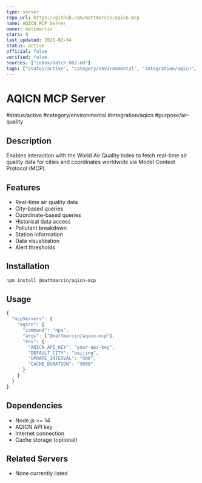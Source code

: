 ```yaml
---
type: server
repo_url: https://github.com/mattmarcin/aqicn-mcp
name: AQICN MCP Server
owner: mattmarcin
stars: 0
last_updated: 2025-02-04
status: active
official: false
verified: false
sources: ["inbox/batch_002.md"]
tags: ["status/active", "category/environmental", "integration/aqicn", "purpose/air-quality"]
---
```


# AQICN MCP Server

#status/active #category/environmental #integration/aqicn #purpose/air-quality

## Description

Enables interaction with the World Air Quality Index to fetch real-time air quality data for cities and coordinates worldwide via Model Context Protocol (MCP).

## Features

- Real-time air quality data
- City-based queries
- Coordinate-based queries
- Historical data access
- Pollutant breakdown
- Station information
- Data visualization
- Alert thresholds

## Installation

```bash
npm install @mattmarcin/aqicn-mcp
```

## Usage

```javascript
{
  "mcpServers": {
    "aqicn": {
      "command": "npx",
      "args": ["@mattmarcin/aqicn-mcp"],
      "env": {
        "AQICN_API_KEY": "your-api-key",
        "DEFAULT_CITY": "beijing",
        "UPDATE_INTERVAL": "900",
        "CACHE_DURATION": "3600"
      }
    }
  }
}
```

## Dependencies

- Node.js >= 14
- AQICN API key
- Internet connection
- Cache storage (optional)

## Related Servers

- None currently listed